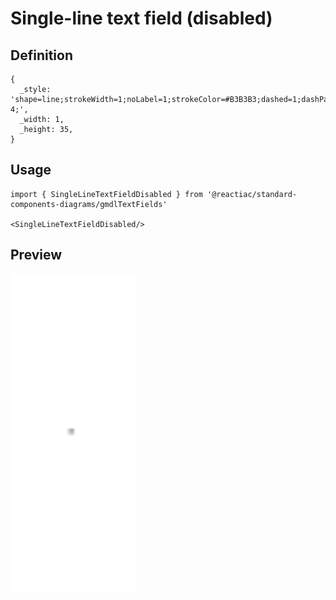 # Single-line text field (disabled)

## Definition

```
{
  _style: 'shape=line;strokeWidth=1;noLabel=1;strokeColor=#B3B3B3;dashed=1;dashPattern=1 4;',
  _width: 1,
  _height: 35,
}
```

## Usage

```
import { SingleLineTextFieldDisabled } from '@reactiac/standard-components-diagrams/gmdlTextFields'

<SingleLineTextFieldDisabled/>
```

## Preview

<img src="./single-line-text-field-disabled.png" width="200"/>

